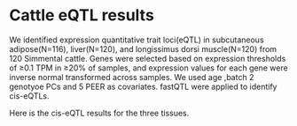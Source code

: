 # Cattle eQTL results


We identified expression quantitative trait loci(eQTL) in subcutaneous adipose(N=116), liver(N=120), and longissimus dorsi muscle(N=120) from 120 Simmental cattle. Genes were selected based on expression thresholds of ≥0.1 TPM in ≥20% of samples, and expression values for each gene were inverse normal transformed across samples. We used age ,batch 2 genotyoe PCs and 5 PEER as covariates. fastQTL were applied to identify cis-eQTLs.

Here is the cis-eQTL results for the three tissues.
